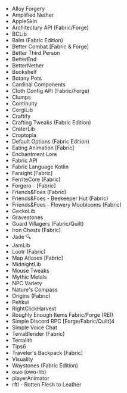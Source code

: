 
- Alloy Forgery
- Amplified Nether
- AppleSkin
- Architectury API (Fabric/Forge)
- BCLib
- Balm (Fabric Edition)
- Better Combat [Fabric & Forge]
- Better Third Person
- BetterEnd
- BetterNether
- Bookshelf
- Botany Pots
- Cardinal Components
- Cloth Config API (Fabric/Forge)
- Clumps
- Continuity
- CorgiLib
- Craftify
- Crafting Tweaks (Fabric Edition)
- CraterLib
- Croptopia
- Default Options (Fabric Edition)
- Eating Animation [Fabric]
- Enchantment Lore
- Fabric API
- Fabric Language Kotlin
- Farsight [Fabric]
- FerriteCore (Fabric)
- Forgero - [Fabric]
- Friends&Foes (Fabric)
- Friends&Foes - Beekeeper Hut (Fabric)
- Friends&Foes - Flowery Mooblooms (Fabric)
- GeckoLib
- Gravestones 
- Guard Villagers (Fabric/Quilt) 
- Iron Chests (Fabric)
- Jade 🔍
- JamLib
- Lootr (Fabric)
- Map Atlases [Fabric]
- MidnightLib 
- Mouse Tweaks
- Mythic Metals
- NPC Variety
- Nature's Compass
- Origins (Fabric)
- Pehkui
- RightClickHarvest
- Roughly Enough Items Fabric/Forge (REI)
- Simple Discord RPC [Forge/Fabric/Quilt]4
- Simple Voice Chat
- TerraBlender (Fabric)
- Terralith
- Tips6
- Traveler's Backpack [Fabric]
- Visuality 
- Waystones (Fabric Edition)
- oωo (owo-lib)
- playerAnimator
- rftl - Rotten Flesh to Leather